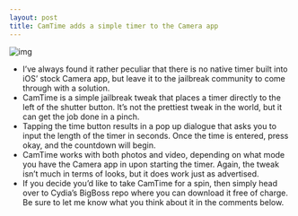 ```yaml
---
layout: post
title: CamTime adds a simple timer to the Camera app
---
```

![img](http://media.idownloadblog.com/wp-content/uploads/2012/08/CamTime-e1346078997806.png)
* I’ve always found it rather peculiar that there is no native timer built into iOS’ stock Camera app, but leave it to the jailbreak community to come through with a solution.
* CamTime is a simple jailbreak tweak that places a timer directly to the left of the shutter button. It’s not the prettiest tweak in the world, but it can get the job done in a pinch.
* Tapping the time button results in a pop up dialogue that asks you to input the length of the timer in seconds. Once the time is entered, press okay, and the countdown will begin.
* CamTime works with both photos and video, depending on what mode you have the Camera app in upon starting the timer. Again, the tweak isn’t much in terms of looks, but it does work just as advertised.
* If you decide you’d like to take CamTime for a spin, then simply head over to Cydia’s BigBoss repo where you can download it free of charge. Be sure to let me know what you think about it in the comments below.

